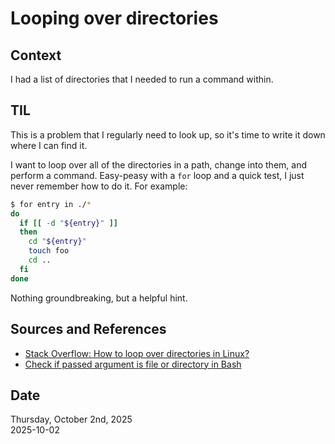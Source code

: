 # Looping over directories

## Context
I had a list of directories that I needed to run a command within. 

## TIL
This is a problem that I regularly need to look up, so it's time to write it down where I can find it. 

I want to loop over all of the directories in a path, change into them, and perform a command. Easy-peasy with a `for` loop and a quick test, I just never remember how to do it. For example:

```bash
$ for entry in ./*
do
  if [[ -d "${entry}" ]]
  then
    cd "${entry}"
    touch foo
    cd ..
  fi
done
```

Nothing groundbreaking, but a helpful hint.


## Sources and References
* [Stack Overflow: How to loop over directories in Linux?](https://stackoverflow.com/questions/2107945/how-to-loop-over-directories-in-linux)
* [Check if passed argument is file or directory in Bash](https://stackoverflow.com/questions/4665051/check-if-passed-argument-is-file-or-directory-in-bash)


## Date
Thursday, October  2nd, 2025  
2025-10-02  
